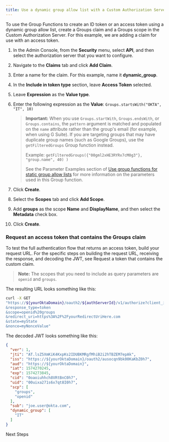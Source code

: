 ```yaml
---
title: Use a dynamic group allow list with a Custom Authorization Server
---
```


To use the Group Functions to create an ID token or an access token using a dynamic group allow list, create a Groups claim and a Groups scope in the Custom Authorization Server. For this example, we are adding a claim for use with an access token.

1. In the Admin Console, from the **Security** menu, select **API**, and then select the authorization server that you want to configure.
2. Navigate to the **Claims** tab and click **Add Claim**.
3. Enter a name for the claim. For this example, name it **dynamic_group**.
4. In the **Include in token type** section, leave **Access Token** selected.
5. Leave **Expression** as the **Value type**.
6. Enter the following expression as the **Value**: `Groups.startsWith("OKTA", "IT", 10)`

    > **Important:** When you use `Groups.startWith`, `Groups.endsWith`, or `Groups.contains`, the `pattern` argument is matched and populated on the `name` attribute rather than the group's email (for example, when using G Suite). If you are targeting groups that may have duplicate group names (such as Google Groups), use the `getFilteredGroups` Group function instead.
    >
    >Example: `getFilteredGroups({"00gml2xHE3RYRx7cM0g3"}, "group.name", 40) )`
    >
    >See the Parameter Examples section of [Use group functions for static group allow lists](/docs/guides/customize-tokens-static/static-allowlist/#use-group-functions-for-static-group-allow-lists) for more information on the parameters used in this Group function.

7. Click **Create**.
8. Select the **Scopes** tab and click **Add Scope**.
9. Add **groups** as the scope **Name** and **DisplayName**, and then select the **Metadata** check box.
10. Click **Create**.

### Request an access token that contains the Groups claim

To test the full authentication flow that returns an access token, build your request URL. For the specific steps on building the request URL, receiving the response, and decoding the JWT, see <GuideLink link="../request-token-claim">Request a token that contains the custom claim</GuideLink>.

> **Note:** The scopes that you need to include as query parameters are `openid` and `groups`.

The resulting URL looks something like this:

```bash
curl -X GET
"https://${yourOktaDomain}/oauth2/${authServerId}/v1/authorize?client_id=examplefa39J4jXdcCwWA
&response_type=token
&scope=openid%20groups
&redirect_uri=https%3A%2F%2FyourRedirectUriHere.com
&state=myState
&nonce=myNonceValue"
```

The decoded JWT looks something like this:

```json
{
  "ver": 1,
  "jti": "AT.lsZ5XmKiK4KxpKs2IDUBKMRgfMhiB2i2hTBZEM7epAk",
  "iss": "https://${yourOktaDomain}/oauth2/ausocqn9bk00KaKbZ0h7",
  "aud": "https://${yourOktaDomain}",
  "iat": 1574270245,
  "exp": 1574273845,
  "cid": "0oaoiuhhch8VRtBnC0h7",
  "uid": "00uixa271s6x7qt8I0h7",
  "scp": [
    "groups",
    "openid"
  ],
  "sub": "joe.user@okta.com",
  "dynamic_group": [
    "IT"
  ]
}
```

<NextSectionLink>Next Steps</NextSectionLink>
